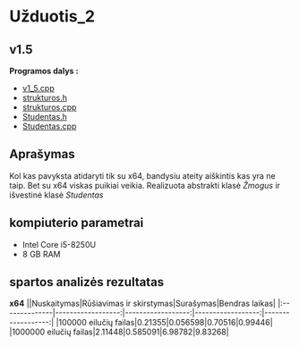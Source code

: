 # Užduotis_2

## v1.5

**Programos dalys :**
* [v1_5.cpp](https://github.com/siveta/Uzduotis_2/blob/v1.5/v1_5.cpp)
* [strukturos.h](https://github.com/siveta/Uzduotis_2/blob/v1.5/strukturos.h)
* [strukturos.cpp](https://github.com/siveta/Uzduotis_2/blob/v1.5/strukturos.cpp)
* [Studentas.h](https://github.com/siveta/Uzduotis_2/blob/v1.5/Studentas.h)
* [Studentas.cpp](https://github.com/siveta/Uzduotis_2/blob/v1.5/Studentas.cpp)

## Aprašymas
Kol kas pavyksta atidaryti tik su x64, bandysiu ateity aiškintis kas yra ne taip. Bet su x64 viskas puikiai veikia.
Realizuota abstrakti klasė *Žmogus* ir išvestinė klasė *Studentas*

## kompiuterio parametrai
* Intel Core i5-8250U
* 8 GB RAM 

## spartos analizės rezultatas
**x64**
||Nuskaitymas|Rūšiavimas ir skirstymas|Surašymas|Bendras laikas|
|:--------------|------------------:|------------------:|------------------:|------------------:|
|100000 eilučių failas|0.21355|0.056598|0.70516|0.99446|
|1000000 eilučių failas|2.11448|0.585091|6.98782|9.83268|

